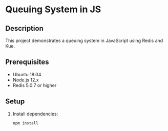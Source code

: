 # Queuing System in JS

## Description
This project demonstrates a queuing system in JavaScript using Redis and Kue.

## Prerequisites
- Ubuntu 18.04
- Node.js 12.x
- Redis 5.0.7 or higher

## Setup
1. Install dependencies:
   ```bash
   npm install
